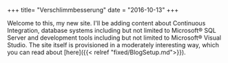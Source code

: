 +++
title=  "Verschlimmbesserung"
date =  "2016-10-13"
+++

Welcome to this, my new site. I'll be adding content about Continuous Integration, database systems including but not limited to Microsoft® SQL Server and development tools including but not limited to Microsoft® Visual Studio. The site itself is provisioned in a moderately interesting way, which you can read about [here]({{< relref "fixed/BlogSetup.md">}}).